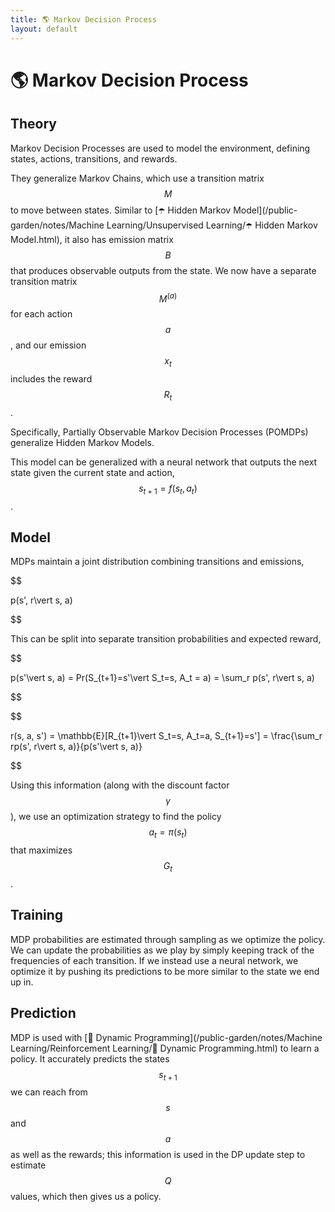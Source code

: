 ```yaml
---
title: 🌎 Markov Decision Process
layout: default
---
```


# 🌎 Markov Decision Process

## Theory
Markov Decision Processes are used to model the environment, defining states, actions, transitions, and rewards.

They generalize Markov Chains, which use a transition matrix $$M$$ to move between states. Similar to [☂️ Hidden Markov Model](/public-garden/notes/Machine Learning/Unsupervised Learning/☂️ Hidden Markov Model.html), it also has emission matrix $$B$$ that produces observable outputs from the state. We now have a separate transition matrix $$M^{(a)}$$ for each action $$a$$, and our emission $$x_t$$ includes the reward $$R_t$$. 

Specifically, Partially Observable Markov Decision Processes (POMDPs) generalize Hidden Markov Models.

This model can be generalized with a neural network that outputs the next state given the current state and action, $$s_{t+1} = f(s_{t}, a_t)$$.

## Model
MDPs maintain a joint distribution combining transitions and emissions, 

$$

p(s', r\vert s, a)

$$

This can be split into separate transition probabilities and expected reward, 

$$

p(s'\vert s, a) = Pr(S_{t+1}=s'\vert S_t=s, A_t = a) = \sum_r p(s', r\vert s, a)

$$

 

$$

r(s, a, s') = \mathbb{E}[R_{t+1}\vert S_t=s, A_t=a, S_{t+1}=s'] = \frac{\sum_r rp(s', r\vert s, a)}{p(s'\vert s, a)}

$$

Using this information (along with the discount factor $$\gamma$$), we use an optimization strategy to find the policy $$a_t = \pi(s_t)$$ that maximizes $$G_t$$.

## Training
MDP probabilities are estimated through sampling as we optimize the policy. We can update the probabilities as we play by simply keeping track of the frequencies of each transition. If we instead use a neural network, we optimize it by pushing its predictions to be more similar to the state we end up in.

## Prediction
MDP is used with [🧨 Dynamic Programming](/public-garden/notes/Machine Learning/Reinforcement Learning/🧨 Dynamic Programming.html) to learn a policy. It accurately predicts the states $$s_{t+1}$$ we can reach from $$s$$ and $$a$$ as well as the rewards; this information is used in the DP update step to estimate $$Q$$ values, which then gives us a policy.